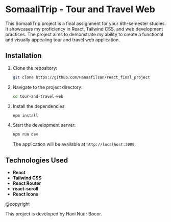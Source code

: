 # SomaaliTrip - Tour and Travel Web

This SomaaliTrip project is a final assignment for your 6th-semester studies. It showcases my proficiency in React, Tailwind CSS, and web development practices. The project aims to demonstrate my ability to create a functional and visually appealing tour and travel web application.

## Installation

1. Clone the repository:

   ```bash
   git clone https://github.com/Hanaafilsan/react_final_project
   ```

2. Navigate to the project directory:

   ```bash
   cd tour-and-travel-web
   ```

3. Install the dependencies:

   ```bash
   npm install
   ```

4. Start the development server:

   ```bash
   npm run dev
   ```

   
   
   The application will be available at `http://localhost:3000`.

## Technologies Used

- **React**
- **Tailwind CSS**
- **React Router**
- **react-scroll**
- **React Icons**

@copyright

This project is developed by Hani Nuur Bocor.